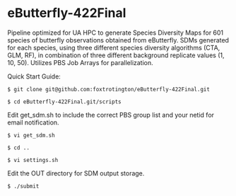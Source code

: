 # eButterfly-422Final

Pipeline optimized for UA HPC to generate Species Diversity Maps for 601 species of butterfly observations obtained from eButterfly. SDMs generated for each species, using three different species diversity algorithms (CTA, GLM, RF), in combination of three different background replicate values (1, 10, 50). Utilizes PBS Job Arrays for parallelization. 

Quick Start Guide:

    $ git clone git@github.com:foxtrotington/eButterfly-422Final.git

    $ cd eButterfly-422Final.git/scripts

Edit get_sdm.sh to include the correct PBS group list and your netid for email notification.

    $ vi get_sdm.sh

    $ cd ..

    $ vi settings.sh

Edit the OUT directory for SDM output storage. 

    $ ./submit

